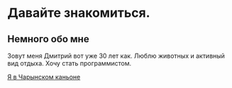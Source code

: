 # Давайте знакомиться.

## Немного обо мне

 Зовут меня Дмитрий вот уже 30 лет как. Люблю животных и активный вид отдыха. Хочу стать программистом. 
 
 [Я в Чарынском каньоне](/images/25681.jpg)
